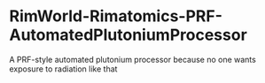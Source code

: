 # RimWorld-Rimatomics-PRF-AutomatedPlutoniumProcessor
A PRF-style automated plutonium processor because no one wants exposure to radiation like that
